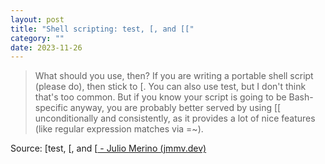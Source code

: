 ```yaml
---
layout: post
title: "Shell scripting: test, [, and [["
category: ""
date: 2023-11-26
---
```


>What should you use, then? If you are writing a portable shell script (please do), then stick to [. You can also use test, but I don't think that's too common. But if you know your script is going to be Bash-specific anyway, you are probably better served by using [[ unconditionally and consistently, as it provides a lot of nice features (like regular expression matches via =~).

Source: [test, [, and [[ - Julio Merino (jmmv.dev)](https://jmmv.dev/2020/03/test-bracket.html)
